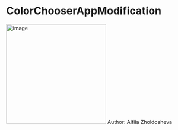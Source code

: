 # ColorChooserAppModification
<img width="269" alt="image" src="https://user-images.githubusercontent.com/109548764/236695103-c0e6d4c5-305c-4c65-aaa3-11fd91b044db.png">
Author: Alfiia Zholdosheva
